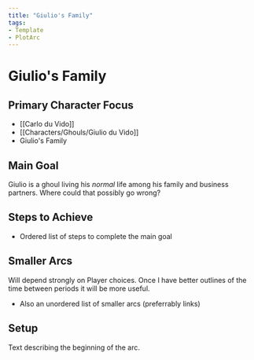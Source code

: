 ```yaml
---
title: "Giulio's Family"
tags:
- Template
- PlotArc
---
```


# Giulio's Family

## Primary Character Focus
- [[Carlo du Vido]]
- [[Characters/Ghouls/Giulio du Vido]]
- Giulio's Family

## Main Goal
Giulio is a ghoul living his _normal_ life among his family and business partners. Where could that possibly go wrong?

## Steps to Achieve
 - Ordered list of steps to complete the main goal

## Smaller Arcs
Will depend strongly on Player choices.  Once I have better outlines of the time between periods it will be more useful.

- Also an unordered list of smaller arcs (preferrably links)

## Setup
Text describing the beginning of the arc. 